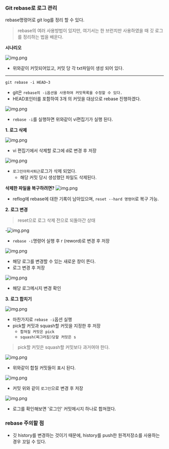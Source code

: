 
### Git rebase로 로그 관리
rebase명령어로 git log를 정리 할 수 있다.
> rebase의 여러 사용방법이 있지만, 여기서는 한 브런치만 사용하였을 때 깃 로그를 정리하는 법을 배운다.

**시나리오**

![img.png](image/git24.png)
- 위와같이 커밋되어있고, 커밋 당 각 txt파일이 생성 되어 있다.
---
```
git rebase -i HEAD~3
```
- git은 `rebase의 -i옵션을 사용하여 커밋목록을 수정할 수 있다.`
- HEAD포인터를 포함하여 3개 의 커밋을 대상으로 rebase 진행하겠다.

![img.png](image/git25.png)
- `rebase -i`를 실행하면 위와같이 vi편집기가 실행 된다.

**1. 로그 삭제**

![img.png](image/git26.png)

- vi 편집기에서 삭제할 로그에 d로 변경 후 저장

![img.png](image/git27.png)

- `로그인아파서퇴근`로그가 삭제 되었다.
  - 해당 커밋 당시 생성했던 파일도 삭제된다.

**삭제한 파일을 복구하려면?**
![img.png](image/git28.png)
- reflog에 rebase에 대한 기록이 남아있으며, `reset --hard 명령어`로 복구 가능.

**2. 로그 변경**
> reset으로 로그 삭제 전으로 되돌아간 상태

-![img.png](image/git29.png)
- `rebase -i`명령어 실행 후 r (reword)로 변경 후 저장

![img.png](image/git31.png)
- 해당 로그를 변경할 수 있는 새로운 창이 뜬다.
- 로그 변경 후 저장

![img.png](image/git32.png)
- 해당 로그메시지 변경 확인

**3. 로그 합치기**

![img.png](image/git33.png)
- 마찬가지로 `rebase -i`옵션 실행 
- pick할 커밋과 squash할 커밋을 지정한 후 저장
  - `합쳐질 커밋은 pick`
  - `squash(찌그러짐)당할 커밋은 s`
> pick할 커밋은 squash할 커밋보다 과거여야 한다.

![img.png](image/git34.png)
- 위와같이 합칠 커밋들이 표시 된다.

![img.png](image/git35.png)
- 커밋 위와 같이 `로그인`으로 변경 후 저장

![img.png](image/git36.png)
- 로그를 확인해보면 '로그인' 커밋메시지 하나로 합쳐졌다.

### rebase 주의할 점
- 깃 history를 변경하는 것이기 때문에, history를 push한 원격저장소를 사용하는 경우 꼬일 수 있다.



